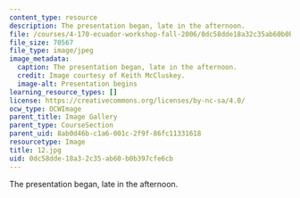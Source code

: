 ```yaml
---
content_type: resource
description: The presentation began, late in the afternoon.
file: /courses/4-170-ecuador-workshop-fall-2006/0dc58dde18a32c35ab60b0b397cfe6cb_12.jpg
file_size: 70567
file_type: image/jpeg
image_metadata:
  caption: The presentation began, late in the afternoon.
  credit: Image courtesy of Keith McCluskey.
  image-alt: Presentation begins
learning_resource_types: []
license: https://creativecommons.org/licenses/by-nc-sa/4.0/
ocw_type: OCWImage
parent_title: Image Gallery
parent_type: CourseSection
parent_uid: 8ab0d46b-c1a6-001c-2f9f-86fc11331618
resourcetype: Image
title: 12.jpg
uid: 0dc58dde-18a3-2c35-ab60-b0b397cfe6cb
---
```

The presentation began, late in the afternoon.